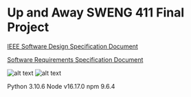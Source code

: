 # Up and Away SWENG 411 Final Project

[IEEE Software Design Specification Document](https://docs.google.com/document/d/1X5CpqpkFmEKyJQuQjBoyPaLQ4bvkJUnr/edit?usp=sharing&ouid=102382911442061356406&rtpof=true&sd=true)

[Software Requirements Specification Document](https://docs.google.com/document/d/1xpOQBadRdjvClUK5z2RxVUvLHJae51yv/edit?usp=sharing&ouid=102382911442061356406&rtpof=true&sd=true)

![alt text](https://cdn.discordapp.com/attachments/993779291697459230/1034690672407621672/upandaway-homepage.PNG)
![alt text](https://cdn.discordapp.com/attachments/993779291697459230/1034690672759939102/upandaway-search.PNG)


Python 3.10.6
Node v16.17.0
npm 9.6.4
